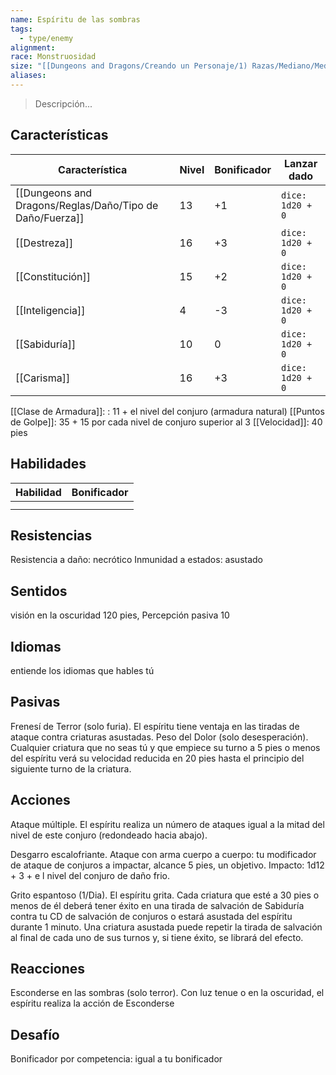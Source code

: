 ```yaml
---
name: Espíritu de las sombras
tags:
  - type/enemy
alignment: 
race: Monstruosidad
size: "[[Dungeons and Dragons/Creando un Personaje/1) Razas/Mediano/Mediano]]"
aliases: 
---
```

> Descripción...
## Características
| Característica   | Nivel | Bonificador | Lanzar dado |
| ---------------- | ----- | ----------- | ----------- |
| [[Dungeons and Dragons/Reglas/Daño/Tipo de Daño/Fuerza]]       | 13     | +1           | `dice: 1d20 + 0` |
| [[Destreza]]     | 16     | +3           | `dice: 1d20 + 0`            |
| [[Constitución]] | 15     | +2           | `dice: 1d20 + 0`            |
| [[Inteligencia]] | 4     | -3           | `dice: 1d20 + 0`            |
| [[Sabiduría]]    | 10     | 0           | `dice: 1d20 + 0`            |
| [[Carisma]]      | 16     | +3           | `dice: 1d20 + 0`            |

[[Clase de Armadura]]: : 11 + el nivel del conjuro (armadura natural)
[[Puntos de Golpe]]: 35 + 15 por cada nivel de conjuro superior al 3
[[Velocidad]]: 40 pies
## Habilidades
| Habilidad | Bonificador |
| --------- | ----------- |
|           |             |
|           |             |
## Resistencias

Resistencia a daño: necrótico
Inmunidad a estados: asustado
## Sentidos

visión en la oscuridad 120 pies, Percepción pasiva 10
## Idiomas

entiende los idiomas que hables tú
## Pasivas

Frenesí de Terror (solo furia). 
El espíritu tiene ventaja en las tiradas de ataque contra criaturas asustadas.
Peso del Dolor (solo desesperación). 
Cualquier criatura que no seas tú y que empiece su turno a 5 pies o menos del espíritu verá su velocidad reducida en 20 pies hasta el principio del siguiente turno de la criatura.
## Acciones

Ataque múltiple. 
El espíritu realiza un número de ataques igual a la mitad del nivel de este conjuro
(redondeado hacia abajo).

Desgarro escalofriante. 
Ataque con arma cuerpo a cuerpo: tu modificador de ataque de conjuros a impactar, alcance 5 pies, un objetivo. Impacto: 1d12 + 3 + e l nivel del conjuro de daño frio.

Grito espantoso (1/Dia). 
El espíritu grita. Cada criatura que esté a 30 pies o menos de él deberá tener éxito en una tirada de salvación de Sabiduría contra tu CD de salvación de conjuros o estará asustada del espíritu durante 1 minuto. Una criatura asustada puede repetir la tirada de salvación al final de cada uno de sus turnos y, si tiene éxito, se librará del efecto.
## Reacciones

Esconderse en las sombras (solo terror). 
Con luz tenue o en la oscuridad, el espíritu realiza la acción de Esconderse
## Desafío

Bonificador por competencia: igual a tu bonificador